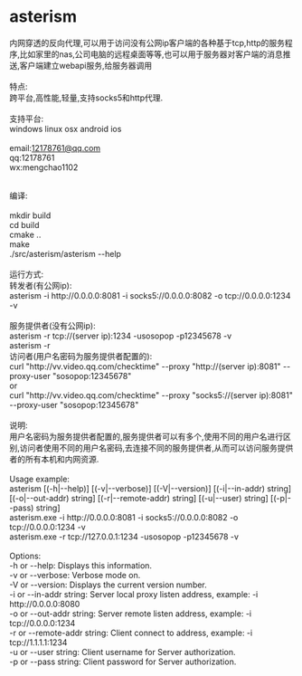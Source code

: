 # asterism
内网穿透的反向代理,可以用于访问没有公网ip客户端的各种基于tcp,http的服务程序,比如家里的nas,公司电脑的远程桌面等等,也可以用于服务器对客户端的消息推送,客户端建立webapi服务,给服务器调用<br>
<br>
特点:<br>
跨平台,高性能,轻量,支持socks5和http代理.<br>
<br>
支持平台:<br>
windows linux osx android ios<br>
<br>
email:12178761@qq.com<br>
qq:12178761<br>
wx:mengchao1102<br>

<br>
编译:<br>
<br>
mkdir build<br>
cd build<br>
cmake ..<br>
make<br>
./src/asterism/asterism --help<br>
<br>
运行方式:<br>
转发者(有公网ip):<br>
asterism -i http://0.0.0.0:8081 -i socks5://0.0.0.0:8082 -o tcp://0.0.0.0:1234 -v<br>
<br>
服务提供者(没有公网ip):<br>
asterism -r tcp://(server ip):1234 -usosopop -p12345678 -v<br>	asterism -r
<br>	
访问者(用户名密码为服务提供者配置的):<br>	
curl "http://vv.video.qq.com/checktime" --proxy "http://(server ip):8081" --proxy-user "sosopop:12345678"<br>	
or<br>	
curl "http://vv.video.qq.com/checktime" --proxy "socks5://(server ip):8081" --proxy-user "sosopop:12345678"<br>	
<br>	
说明:<br>	
用户名密码为服务提供者配置的,服务提供者可以有多个,使用不同的用户名进行区别,访问者使用不同的用户名密码,去连接不同的服务提供者,从而可以访问服务提供者的所有本机和内网资源.<br>	
<br>	
Usage example:<br>	
    asterism [(-h|--help)] [(-v|--verbose)] [(-V|--version)] [(-i|--in-addr) string] [(-o|--out-addr) string] [(-r|--remote-addr) string] [(-u|--user) string] [(-p|--pass) string]<br>	
    asterism.exe -i http://0.0.0.0:8081 -i socks5://0.0.0.0:8082 -o tcp://0.0.0.0:1234 -v<br>	
    asterism.exe -r tcp://127.0.0.1:1234 -usosopop -p12345678 -v<br>	
<br>	
Options:<br>	
    -h or --help: Displays this information.<br>	
    -v or --verbose: Verbose mode on.<br>	
    -V or --version: Displays the current version number.<br>	
    -i or --in-addr string: Server local proxy listen address, example: -i http://0.0.0.0:8080<br>	
    -o or --out-addr string: Server remote listen address, example: -i tcp://0.0.0.0:1234<br>	
    -r or --remote-addr string: Client connect to address, example: -i tcp://1.1.1.1:1234<br>	
    -u or --user string: Client username for Server authorization.<br>	
    -p or --pass string: Client password for Server authorization.<br>
